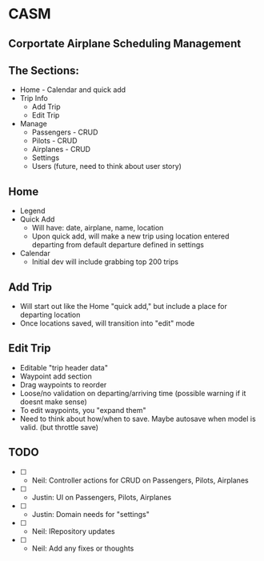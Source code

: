 CASM
====

Corportate Airplane Scheduling Management
----

The Sections:
----
* Home - Calendar and quick add
* Trip Info
	* Add Trip
	* Edit Trip
* Manage
	* Passengers - CRUD
	* Pilots - CRUD
	* Airplanes - CRUD
	* Settings
	* Users (future, need to think about user story)

Home
----
* Legend
* Quick Add
	* Will have: date, airplane, name, location
	* Upon quick add, will make a new trip using location entered 
	  departing from default departure defined in settings
* Calendar
	* Initial dev will include grabbing top 200 trips

Add Trip
----
* Will start out like the Home "quick add," but include a place for departing location
* Once locations saved, will transition into "edit" mode

Edit Trip
----
* Editable "trip header data"
* Waypoint add section
* Drag waypoints to reorder
* Loose/no validation on departing/arriving time (possible warning if it doesnt make sense)
* To edit waypoints, you "expand them"
* Need to think about how/when to save. Maybe autosave when model is valid. (but throttle save)

TODO
----
* [ ] - Neil: Controller actions for CRUD on Passengers, Pilots, Airplanes
* [ ] - Justin: UI on Passengers, Pilots, Airplanes
* [ ] - Justin: Domain needs for "settings"
* [ ] - Neil: IRepository updates
* [ ] - Neil: Add any fixes or thoughts